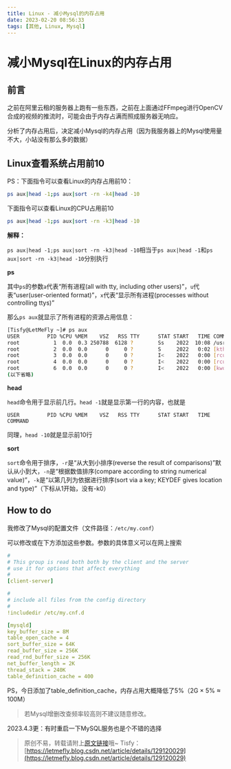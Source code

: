 ```yaml
---
title: Linux - 减小Mysql的内存占用
date: 2023-02-20 08:56:33
tags: [其他, Linux, Mysql]
---
```


# 减小Mysql在Linux的内存占用

## 前言

之前在阿里云租的服务器上跑有一些东西，之前在上面通过FFmpeg进行OpenCV合成的视频的推流时，可能会由于内存占满而照成服务器无响应。

分析了内存占用后，决定减小Mysql的内存占用（因为我服务器上的Mysql使用量不大，小站没有那么多的数据）

## Linux查看系统占用前10

PS：下面指令可以查看Linux的内存占用前10：

```bash
ps aux|head -1;ps aux|sort -rn -k4|head -10
```

下面指令可以查看Linux的CPU占用前10

```bash
ps aux|head -1;ps aux|sort -rn -k3|head -10
```

**解释：**

```ps aux|head -1;ps aux|sort -rn -k3|head -10```相当于```ps aux|head -1```和```ps aux|sort -rn -k3|head -10```分别执行

**ps**

其中```ps```的参数```a```代表“所有进程(all with tty, including other users)”，```u```代表“user(user-oriented format)”，```x```代表“显示所有进程(processes without controlling ttys)”

那么```ps aux```就显示了所有进程的资源占用信息：

```bash
[Tisfy@LetMeFly ~]# ps aux
USER         PID %CPU %MEM    VSZ   RSS TTY      STAT START   TIME COMMAND
root           1  0.0  0.3 250788  6128 ?        Ss    2022  10:08 /usr/lib/systemd/systemd --switched-root --system --d
root           2  0.0  0.0      0     0 ?        S     2022   0:02 [kthreadd]
root           3  0.0  0.0      0     0 ?        I<    2022   0:00 [rcu_gp]
root           4  0.0  0.0      0     0 ?        I<    2022   0:00 [rcu_par_gp]
root           6  0.0  0.0      0     0 ?        I<    2022   0:00 [kworker/0:0H-kblockd]
(以下省略)
```

**head**

```head```命令用于显示前几行。```head -1```就是显示第一行的内容，也就是

```
USER         PID %CPU %MEM    VSZ   RSS TTY      STAT START   TIME COMMAND
```

同理，```head -10```就是显示前10行

**sort**

```sort```命令用于排序，```-r```是“从大到小排序(reverse the result of comparisons)”默认从小到大，```-n```是“根据数值排序(compare according to string numerical value)”，```-k```是“以第几列为依据进行排序(sort via a key; KEYDEF gives location and type)”（下标从1开始，没有-k0）

## How to do

我修改了Mysql的配置文件（文件路径：```/etc/my.conf```）

可以修改或在下方添加这些参数。参数的具体意义可以在网上搜索

```yml
#
# This group is read both both by the client and the server
# use it for options that affect everything
#
[client-server]

#
# include all files from the config directory
#
!includedir /etc/my.cnf.d

[mysqld]
key_buffer_size = 8M
table_open_cache = 4
sort_buffer_size = 64K
read_buffer_size = 256K
read_rnd_buffer_size = 256K
net_buffer_length = 2K
thread_stack = 240K
table_definition_cache = 400
```

PS，今日添加了table_definition_cache，内存占用大概降低了5%（2G × 5% ≈ 100M）

> 若Mysql增删改查频率较高则不建议随意修改。

2023.4.3更：有时重启一下MySQL服务也是个不错的选择

> 原创不易，转载请附上[原文链接](https://leetcode.letmefly.xyz/2023/02/20/Other-Linux-MysqlMemReduce/)哦~
> Tisfy：[https://letmefly.blog.csdn.net/article/details/129120029](https://letmefly.blog.csdn.net/article/details/129120029)